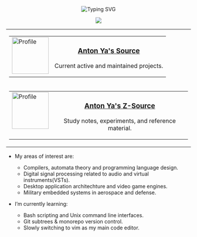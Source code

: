 <!-------------------------------------------------------------------------
Silly animated title... :)
--------------------------------------------------------------------------->

<div align="center">
<picture align="center">
  <!-- Dark theme -->
  <source media="(prefers-color-scheme: dark)" srcset="https://readme-typing-svg.demolab.com?font=Cascadia+Mono&duration=2000&pause=1000&color=FFFFFF&center=true&vCenter=true&repeat=false&random=true&height=30&lines=$%20Anton+Yashchenko's+GitHub">
  
  <!-- Light theme -->
  <source media="(prefers-color-scheme: light)" srcset="https://readme-typing-svg.demolab.com?font=Cascadia+Mono&duration=2000&pause=1000&color=000000&center=true&vCenter=true&repeat=false&random=true&height=30&lines=$%20Anton+Yashchenko's+GitHub">
  
  <!-- Fallback (if prefers-color-scheme isn’t supported) -->
  <img src="https://readme-typing-svg.demolab.com?font=Cascadia+Mono&duration=2000&pause=1000&color=000000&center=true&vCenter=true&repeat=false&random=true&height=30&lines=$%20Anton+Yashchenko's+GitHub" alt="Typing SVG">
</picture>
</div>

<!-------------------------------------------------------------------------
Developer skills icons.
--------------------------------------------------------------------------->
<p align="center">
  <img src="https://skillicons.dev/icons?i=cpp,cmake,git,powershell,bash,python&theme=light" />
</p>


<div align="center">

<table>
  <tr>
    <td align="center" valign="middle" width="600">
      <table>
        <tr>
          <td valign="top">
            <a href="https://github.com/ayxg">
              <img src="https://github.com/ayxg.png" alt="Profile" width="100" height="100">
            </a>
          </td>
          <td valign="top">
            <div align="center">
              <h3><a href="https://github.com/ayxg">Anton Ya's Source</a></h3>
              <p>Current active and maintained projects.</p>
            </div>
          </td>
        </tr>
      </table>
    </td>
  </tr>

  <tr>
    <td align="center" valign="middle" width="600">
      <table>
        <tr>
          <td valign="top">
            <a href="https://github.com/ayzg">
              <img src="https://github.com/ayzg.png" alt="Profile" width="100" height="100">
            </a>
          </td>
          <td valign="top">
            <div align="center">
              <h3><a href="https://github.com/ayzg">Anton Ya's Z-Source</a></h3>
              <p>Study notes, experiments, and reference material.</p>
            </div>
          </td>
        </tr>
      </table>
    </td>
  </tr>
</table>

</div>

- My areas of interest are:
  - Compilers, automata theory and programming language design.
  - Digital signal processing related to audio and virtual instruments(VSTs).
  - Desktop application architechture and video game engines.
  - Military embedded systems in aerospace and defense.

- I’m currently learning:
  - Bash scripting and Unix command line interfaces.
  - Git subtrees & monorepo version control.
  - Slowly switching to vim as my main code editor.   

<!-------------------------------------------------------------------------
Github readme stats.
@ref https://github.com/anuraghazra/github-readme-stats

<p align="center">
<img src="https://github-readme-stats.vercel.app/api?username=zhymet&show_icons=true&theme=transparent&include_all_commits=true&number_format=long&show=prs_merged,prs_merged_percentage&rank_icon=github&hide_title=true&hide_rank=true"
</p>
--------------------------------------------------------------------------->

<!-------------------------------------------------------------------------
Github contirbution streak
https://github.com/DenverCoder1/github-readme-streak-stats

<p align="center">
  <img src="https://github-readme-streak-stats.herokuapp.com?user=zhymet&theme=transparent&hide_border=true" alt="GitHub Streak"/>
</p>
--------------------------------------------------------------------------->

<!-------------------------------------------------------------------------
Github activity graph.
https://github.com/Ashutosh00710/github-readme-activity-graph

<p align="center">
  <img src="https://github-readme-activity-graph.vercel.app/graph?username=zhymet&theme=github&area=true&days=40" alt="Activity Graph"/>
</p>
--------------------------------------------------------------------------->

<!--
- 🔭 I’m currently working on ...
- 🌱 I’m currently learning ...
- 👯 I’m looking to collaborate on ...
- 🤔 I’m looking for help with ...
- 💬 Ask me about ...
- 📫 How to reach me: ...
- 😄 Pronouns: ...
- ⚡ Fun fact: ...
-->
